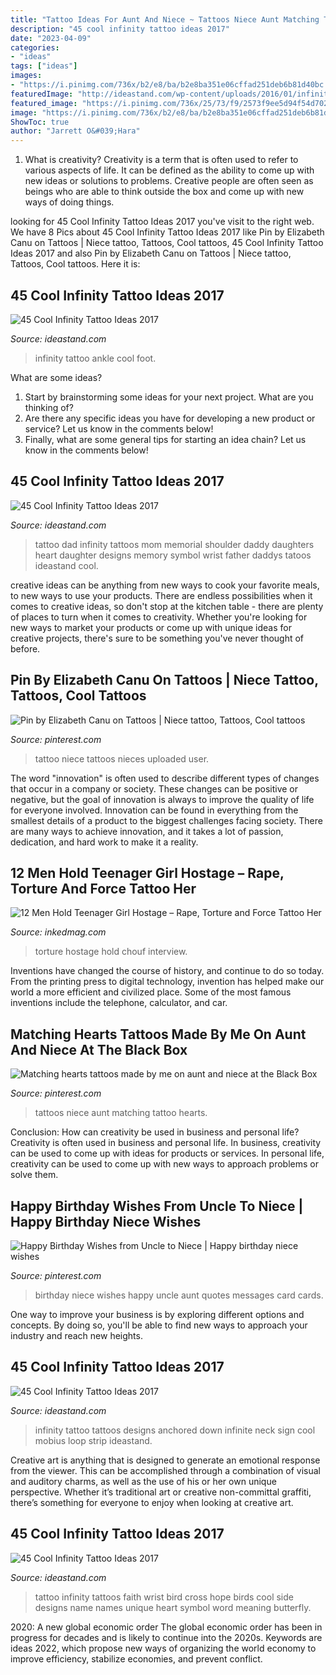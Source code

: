 ```yaml
---
title: "Tattoo Ideas For Aunt And Niece ~ Tattoos Niece Aunt Matching Tattoo Hearts"
description: "45 cool infinity tattoo ideas 2017"
date: "2023-04-09"
categories:
- "ideas"
tags: ["ideas"]
images:
- "https://i.pinimg.com/736x/b2/e8/ba/b2e8ba351e06cffad251deb6b81d40bc.jpg"
featuredImage: "http://ideastand.com/wp-content/uploads/2016/01/infinity-tattoo-ideas/9-infinity-tattoo-ideas.jpg"
featured_image: "https://i.pinimg.com/736x/25/73/f9/2573f9ee5d94f54d7026c478dc108413.jpg"
image: "https://i.pinimg.com/736x/b2/e8/ba/b2e8ba351e06cffad251deb6b81d40bc.jpg"
ShowToc: true
author: "Jarrett O&#039;Hara"
---
```



1. What is creativity?
Creativity is a term that is often used to refer to various aspects of life. It can be defined as the ability to come up with new ideas or solutions to problems. Creative people are often seen as beings who are able to think outside the box and come up with new ways of doing things.

	

		
looking for 45 Cool Infinity Tattoo Ideas 2017 you've visit to the right web. We have 8 Pics about 45 Cool Infinity Tattoo Ideas 2017 like Pin by Elizabeth Canu on Tattoos | Niece tattoo, Tattoos, Cool tattoos, 45 Cool Infinity Tattoo Ideas 2017 and also Pin by Elizabeth Canu on Tattoos | Niece tattoo, Tattoos, Cool tattoos. Here it is:
		
    
## 45 Cool Infinity Tattoo Ideas 2017

<img loading=lazy src="http://ideastand.com/wp-content/uploads/2016/01/infinity-tattoo-ideas/19-infinity-tattoo-ideas.jpg" onerror="this.onerror=null;this.src='https://tse1.mm.bing.net/th?id=OIP.Ej010eAtC810uaBdIvrjOwHaHa&amp;pid=15.1';" alt="45 Cool Infinity Tattoo Ideas 2017">

_Source: ideastand.com_

>infinity tattoo ankle cool foot. 

	

What are some ideas?
1. Start by brainstorming some ideas for your next project. What are you thinking of?
2. Are there any specific ideas you have for developing a new product or service? Let us know in the comments below!
3. Finally, what are some general tips for starting an idea chain? Let us know in the comments below!

    
## 45 Cool Infinity Tattoo Ideas 2017

<img loading=lazy src="http://ideastand.com/wp-content/uploads/2016/01/infinity-tattoo-ideas/9-infinity-tattoo-ideas.jpg" onerror="this.onerror=null;this.src='https://tse3.mm.bing.net/th?id=OIP.KnwCoACGAdqYxe4NikadIAHaJ4&amp;pid=15.1';" alt="45 Cool Infinity Tattoo Ideas 2017">

_Source: ideastand.com_

>tattoo dad infinity tattoos mom memorial shoulder daddy daughters heart daughter designs memory symbol wrist father daddys tatoos ideastand cool. 

	

creative ideas can be anything from new ways to cook your favorite meals, to new ways to use your products. There are endless possibilities when it comes to creative ideas, so don't stop at the kitchen table - there are plenty of places to turn when it comes to creativity. Whether you're looking for new ways to market your products or come up with unique ideas for creative projects, there's sure to be something you've never thought of before.

    
## Pin By Elizabeth Canu On Tattoos | Niece Tattoo, Tattoos, Cool Tattoos

<img loading=lazy src="https://i.pinimg.com/736x/0c/bd/9c/0cbd9ca80f395f0785983ff3511c4386--niece-tattoo-love-it.jpg" onerror="this.onerror=null;this.src='https://tse1.mm.bing.net/th?id=OIP.0xQVWwVz3fpqI1J-FVYKCQHaH_&amp;pid=15.1';" alt="Pin by Elizabeth Canu on Tattoos | Niece tattoo, Tattoos, Cool tattoos">

_Source: pinterest.com_

>tattoo niece tattoos nieces uploaded user. 

	

The word "innovation" is often used to describe different types of changes that occur in a company or society. These changes can be positive or negative, but the goal of innovation is always to improve the quality of life for everyone involved. Innovation can be found in everything from the smallest details of a product to the biggest challenges facing society. There are many ways to achieve innovation, and it takes a lot of passion, dedication, and hard work to make it a reality.

    
## 12 Men Hold Teenager Girl Hostage – Rape, Torture And Force Tattoo Her

<img loading=lazy src="https://www.inkedmag.com/.image/t_share/MTU5MDMyODU1MzA5NDYxMTQx/5b88585906115image.jpg" onerror="this.onerror=null;this.src='https://tse4.mm.bing.net/th?id=OIP.UVP8ub6x85jffdnYC2PFgAHaNK&amp;pid=15.1';" alt="12 Men Hold Teenager Girl Hostage – Rape, Torture and Force Tattoo Her">

_Source: inkedmag.com_

>torture hostage hold chouf interview. 

	

Inventions have changed the course of history, and continue to do so today. From the printing press to digital technology, invention has helped make our world a more efficient and civilized place. Some of the most famous inventions include the telephone, calculator, and car.

    
## Matching Hearts Tattoos Made By Me On Aunt And Niece At The Black Box

<img loading=lazy src="https://i.pinimg.com/736x/b2/e8/ba/b2e8ba351e06cffad251deb6b81d40bc.jpg" onerror="this.onerror=null;this.src='https://tse4.mm.bing.net/th?id=OIP.CXZDXR_7XfnrcgIgpBvDxgHaHa&amp;pid=15.1';" alt="Matching hearts tattoos made by me on aunt and niece at the Black Box">

_Source: pinterest.com_

>tattoos niece aunt matching tattoo hearts. 

	

Conclusion: How can creativity be used in business and personal life?
Creativity is often used in business and personal life. In business, creativity can be used to come up with ideas for products or services. In personal life, creativity can be used to come up with new ways to approach problems or solve them.

    
## Happy Birthday Wishes From Uncle To Niece | Happy Birthday Niece Wishes

<img loading=lazy src="https://i.pinimg.com/736x/25/73/f9/2573f9ee5d94f54d7026c478dc108413.jpg" onerror="this.onerror=null;this.src='https://tse2.mm.bing.net/th?id=OIP.dA0sbyg2iYbjTMDo1NLg6gHaLG&amp;pid=15.1';" alt="Happy Birthday Wishes from Uncle to Niece | Happy birthday niece wishes">

_Source: pinterest.com_

>birthday niece wishes happy uncle aunt quotes messages card cards. 

	

One way to improve your business is by exploring different options and concepts. By doing so, you'll be able to find new ways to approach your industry and reach new heights.

    
## 45 Cool Infinity Tattoo Ideas 2017

<img loading=lazy src="http://ideastand.com/wp-content/uploads/2016/01/infinity-tattoo-ideas/17-infinity-tattoo-ideas.jpg" onerror="this.onerror=null;this.src='https://tse4.mm.bing.net/th?id=OIP.P7vemwbqA0cWdV8J6lYh0wHaHa&amp;pid=15.1';" alt="45 Cool Infinity Tattoo Ideas 2017">

_Source: ideastand.com_

>infinity tattoo tattoos designs anchored down infinite neck sign cool mobius loop strip ideastand. 

	

Creative art is anything that is designed to generate an emotional response from the viewer. This can be accomplished through a combination of visual and auditory charms, as well as the use of his or her own unique perspective. Whether it’s traditional art or creative non-committal graffiti, there’s something for everyone to enjoy when looking at creative art.

    
## 45 Cool Infinity Tattoo Ideas 2017

<img loading=lazy src="https://ideastand.com/wp-content/uploads/2016/01/infinity-tattoo-ideas/10-infinity-tattoo-ideas.jpg" onerror="this.onerror=null;this.src='https://tse2.mm.bing.net/th?id=OIP.CSfrWGJ6W0nHyOaZ9MJTEAHaJ6&amp;pid=15.1';" alt="45 Cool Infinity Tattoo Ideas 2017">

_Source: ideastand.com_

>tattoo infinity tattoos faith wrist bird cross hope birds cool side designs name names unique heart symbol word meaning butterfly. 

	

2020: A new global economic order
The global economic order has been in progress for decades and is likely to continue into the 2020s. Keywords are ideas 2022, which propose new ways of organizing the world economy to improve efficiency, stabilize economies, and prevent conflict.

